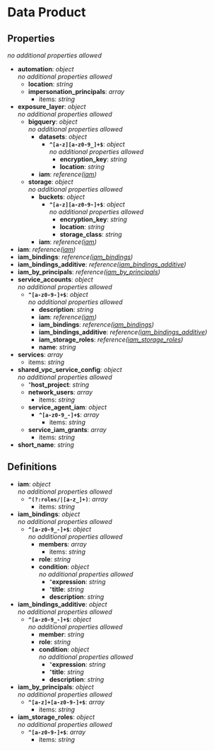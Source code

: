 # Data Product

<!-- markdownlint-disable MD036 -->

## Properties

*no additional properties allowed*

- **automation**: *object*
  <br>*no additional properties allowed*
  - **location**: *string*
  - **impersonation_principals**: *array*
    - items: *string*
- **exposure_layer**: *object*
  <br>*no additional properties allowed*
  - **bigquery**: *object*
    <br>*no additional properties allowed*
    - **datasets**: *object*
      - **`^[a-z][a-z0-9_]+$`**: *object*
        <br>*no additional properties allowed*
        - **encryption_key**: *string*
        - **location**: *string*
    - **iam**: *reference([iam](#refs-iam))*
  - **storage**: *object*
    <br>*no additional properties allowed*
    - **buckets**: *object*
      - **`^[a-z][a-z0-9-]+$`**: *object*
        <br>*no additional properties allowed*
        - **encryption_key**: *string*
        - **location**: *string*
        - **storage_class**: *string*
    - **iam**: *reference([iam](#refs-iam))*
- **iam**: *reference([iam](#refs-iam))*
- **iam_bindings**: *reference([iam_bindings](#refs-iam_bindings))*
- **iam_bindings_additive**: *reference([iam_bindings_additive](#refs-iam_bindings_additive))*
- **iam_by_principals**: *reference([iam_by_principals](#refs-iam_by_principals))*
- **service_accounts**: *object*
  <br>*no additional properties allowed*
  - **`^[a-z0-9-]+$`**: *object*
    <br>*no additional properties allowed*
    - **description**: *string*
    - **iam**: *reference([iam](#refs-iam))*
    - **iam_bindings**: *reference([iam_bindings](#refs-iam_bindings))*
    - **iam_bindings_additive**: *reference([iam_bindings_additive](#refs-iam_bindings_additive))*
    - **iam_storage_roles**: *reference([iam_storage_roles](#refs-iam_storage_roles))*
    - **name**: *string*
- **services**: *array*
  - items: *string*
- **shared_vpc_service_config**: *object*
  <br>*no additional properties allowed*
  - ⁺**host_project**: *string*
  - **network_users**: *array*
    - items: *string*
  - **service_agent_iam**: *object*
    - **`^[a-z0-9_-]+$`**: *array*
      - items: *string*
  - **service_iam_grants**: *array*
    - items: *string*
- **short_name**: *string*

## Definitions

- **iam**<a name="refs-iam"></a>: *object*
  <br>*no additional properties allowed*
  - **`^(?:roles/|[a-z_]+)`**: *array*
    - items: *string*
- **iam_bindings**<a name="refs-iam_bindings"></a>: *object*
  <br>*no additional properties allowed*
  - **`^[a-z0-9_-]+$`**: *object*
    <br>*no additional properties allowed*
    - **members**: *array*
      - items: *string*
    - **role**: *string*
    - **condition**: *object*
      <br>*no additional properties allowed*
      - ⁺**expression**: *string*
      - ⁺**title**: *string*
      - **description**: *string*
- **iam_bindings_additive**<a name="refs-iam_bindings_additive"></a>: *object*
  <br>*no additional properties allowed*
  - **`^[a-z0-9_-]+$`**: *object*
    <br>*no additional properties allowed*
    - **member**: *string*
    - **role**: *string*
    - **condition**: *object*
      <br>*no additional properties allowed*
      - ⁺**expression**: *string*
      - ⁺**title**: *string*
      - **description**: *string*
- **iam_by_principals**<a name="refs-iam_by_principals"></a>: *object*
  <br>*no additional properties allowed*
  - **`^[a-z]+[a-z0-9-]+$`**: *array*
    - items: *string*
- **iam_storage_roles**<a name="refs-iam_storage_roles"></a>: *object*
  <br>*no additional properties allowed*
  - **`^[a-z0-9-]+$`**: *array*
    - items: *string*